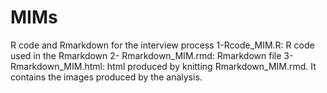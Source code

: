 # MIMs
R code and Rmarkdown for the interview process
  1-Rcode_MIM.R: R code used in the Rmarkdown
  2- Rmarkdown_MIM.rmd: Rmarkdown file
  3- Rmarkdown_MIM.html: html produced by knitting Rmarkdown_MIM.rmd. It contains the images produced by the analysis. 
